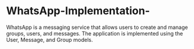 # WhatsApp-Implementation-
WhatsApp is a messaging service that allows users to create and manage groups, users, and messages. The application is implemented using the User, Message, and Group models.
